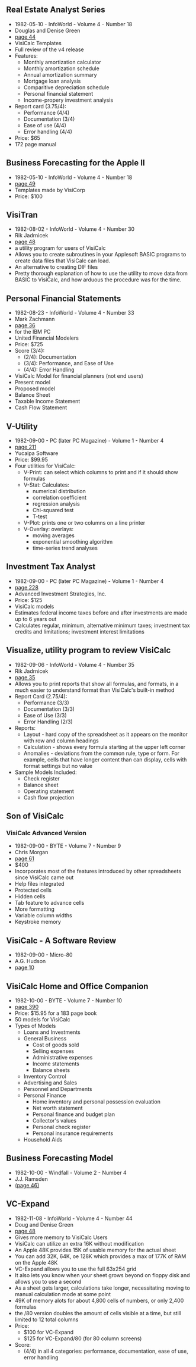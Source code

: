 ## Real Estate Analyst Series

- 1982-05-10 - InfoWorld - Volume 4 - Number 18
- Douglas and Denise Green
- [page 44](https://books.google.com/books?id=bDAEAAAAMBAJ&pg=PA44&hl=en&sa=X&ved=2ahUKEwi7hL_q3YX1AhXEnGoFHdb9DwYQ6AF6BAgFEAI#v=onepage&q&f=true)
- VisiCalc Templates
- Full review of the v4 release
- Features:
  - Monthly amortization calculator
  - Monthly amortization schedule
  - Annual amortization summary
  - Mortgage loan analysis
  - Comparitive depreciation schedule
  - Personal financial statement
  - Income-propery investment analysis
- Report card (3.75/4):
  - Performance (4/4)
  - Documentation (3/4)
  - Ease of use (4/4)
  - Error handling (4/4)
- Price: \$65
- 172 page manual

## Business Forecasting for the Apple II

- 1982-05-10 - InfoWorld - Volume 4 - Number 18
- [page 49](https://books.google.com/books?id=bDAEAAAAMBAJ&pg=PA49&hl=en&sa=X&ved=2ahUKEwi1hbet3oX1AhUYmGoFHRNGD60Q6AF6BAgCEAI#v=onepage&q&f=true)
- Templates made by VisiCorp
- Price: \$100

## VisiTran

- 1982-08-02 - InfoWorld - Volume 4 - Number 30
- Rik Jadrnicek
- [page 48](https://books.google.com/books?id=NjAEAAAAMBAJ&lpg=PA48&pg=PA48#v=onepage&q&f=true)
- a utility program for users of VisiCalc
- Allows you to create subroutines in your Applesoft BASIC programs to create data files that VisiCalc can load.
- An alternative to creating DIF files
- Pretty thorough explanation of how to use the utility to move data from BASIC to VisiCalc, and how arduous the procedure was for the time.

## Personal Financial Statements

- 1982-08-23 - InfoWorld - Volume 4 - Number 33
- Mark Zachmann
- [page 36](https://books.google.com/books?id=VDAEAAAAMBAJ&lpg=PA37&dq=visicalc&pg=PA36#v=onepage&q&f=true)
- for the IBM PC
- United Financial Modelers
- Price: \$725
- Score (3/4):
  - (2/4): Documentation
  - (3/4): Performance, and Ease of Use
  - (4/4): Error Handling
- VisiCalc Model for financial planners (not end users)
- Present model
- Proposed model
- Balance Sheet
- Taxable Income Statement
- Cash Flow Statement

## V-Utility

- 1982-09-00 - PC (later PC Magazine) - Volume 1 - Number 4
- [page 211](https://books.google.com/books?id=WYnHD9WSWdAC&lpg=RA1-PA211&pg=RA1-PA211#v=onepage&q&f=true)
- Yucaipa Software
- Price: \$99.95
- Four utilities for VisiCalc:
  - V-Print: can select which columns to print and if it should show formulas
  - V-Stat: Calculates:
    - numerical distribution
    - correlation coefficient
    - regression analysis
    - Chi-squared test
    - T-test
  - V-Plot: prints one or two columns on a line printer
  - V-Overlay: overlays:
    - moving averages
    - exponential smoothing algorithm
    - time-series trend analyses

## Investment Tax Analyst

- 1982-09-00 - PC (later PC Magazine) - Volume 1 - Number 4
- [page 228](https://books.google.com/books?id=WYnHD9WSWdAC&lpg=RA1-PA211pg=RA1-PA228#v=onepage&q&f=true)
- Advanced Investment Strategies, Inc.
- Price: \$125
- VisiCalc models
- Estimates federal income taxes before and after investments are made up to 6 years out
- Calculates regular, minimum, alternative minimum taxes; investment tax credits and limitations; investment interest limitations

## Visualize, utility program to review VisiCalc

- 1982-09-06 - InfoWorld - Volume 4 - Number 35
- Rik Jadrnicek
- [page 35](https://books.google.com/books?id=CDAEAAAAMBAJ&lpg=PA35&pg=PA35#v=onepage&q&f=true)
- Allows you to print reports that show all formulas, and formats, in a much easier to understand format than VisiCalc's built-in method
- Report Card (2.75/4):
  - Performance (3/3)
  - Documentation (3/3)
  - Ease of Use (3/3)
  - Error Handling (2/3)
- Reports:
  - Layout - hard copy of the spreadsheet as it appears on the monitor with row and column headings
  - Calculation - shows every formula starting at the upper left corner
  - Anomalies - deviations from the common rule, type or form. For example, cells that have longer content than can display, cells with format settings but no value
- Sample Models Included:
  - Check register
  - Balance sheet
  - Operating statement
  - Cash flow projection

## Son of VisiCalc

### VisiCalc Advanced Version

- 1982-09-00 - BYTE - Volume 7 - Number 9
- Chris Morgan
- [page 61](https://archive.org/details/byte-magazine-1982-09-rescan/page/n61/mode/2up?&view=theater)
- $400
- Incorporates most of the features introduced by other spreadsheets since VisiCalc came out
- Help files integrated
- Protected cells
- Hidden cells
- Tab feature to advance cells
- More formatting
- Variable column widths
- Keystroke memory

## VisiCalc - A Software Review

- 1982-09-00 - Micro-80
- A.G. Hudson
- [page 10](https://archive.org/details/MICRO-80_Vol._3_Issue_10_1982-09_MICRO-80_AU/page/n11/mode/2up?view=theater)

## VisiCalc Home and Office Companion

- 1982-10-00 - BYTE - Volume 7 - Number 10
- [page 390](https://archive.org/details/BYTE_Vol_07-10_1982-10_Computers_in_Business/page/n391/mode/2up?view=theater)
- Price: \$15.95 for a 183 page book
- 50 models for VisiCalc
- Types of Models
  - Loans and Investments
  - General Business
    - Cost of goods sold
    - Selling expenses
    - Administrative expenses
    - Income statements
    - Balance sheets
  - Inventory Control
  - Advertising and Sales
  - Personnel and Departments
  - Personal Finance
    - Home inventory and personal possession evaluation
    - Net worth statement
    - Personal finance and budget plan
    - Collector's values
    - Personal check register
    - Personal insurance requirements
  - Household Aids

## Business Forecasting Model

- 1982-10-00 - Windfall - Volume 2 - Number 4
- J.J. Ramsden
- [(page 46)](https://archive.org/details/windfall-v2n4-1982-oct/page/n45/mode/2up?view=theater)

## VC-Expand

- 1982-11-08 - InfoWorld - Volume 4 - Number 44
- Doug and Denise Green
- [page 48](https://books.google.com/books?id=EjAEAAAAMBAJ&lpg=PA48&dq=visicalc&pg=PA48#v=onepage&q&f=true)
- Gives more memory to VisiCalc Users
- VisiCalc can utilize an extra 16K without modification
- An Apple 48K provides 15K of usable memory for the actual sheet
- You can add 32K, 64K, oe 128K which provides a max of 177K of RAM on the Apple 48K
- VC-Expand allows you to use the full 63x254 grid
- It also lets you know when your sheet grows beyond on floppy disk and allows you to use a second
- As a sheet gets larger, calculations take longer, necessitating moving to manual calculation mode at some point
- 49K of memory alots for about 4,800 cells of numbers, or only 2,400 formulas
- the /80 version doubles the amount of cells visible at a time, but still limited to 12 total columns
- Price:
  - \$100 for VC-Expand
  - \$125 for VC-Expand/80 (for 80 column screens)
- Score:
  - (4/4) in all 4 categories: performance, documentation, ease of use, error handling
